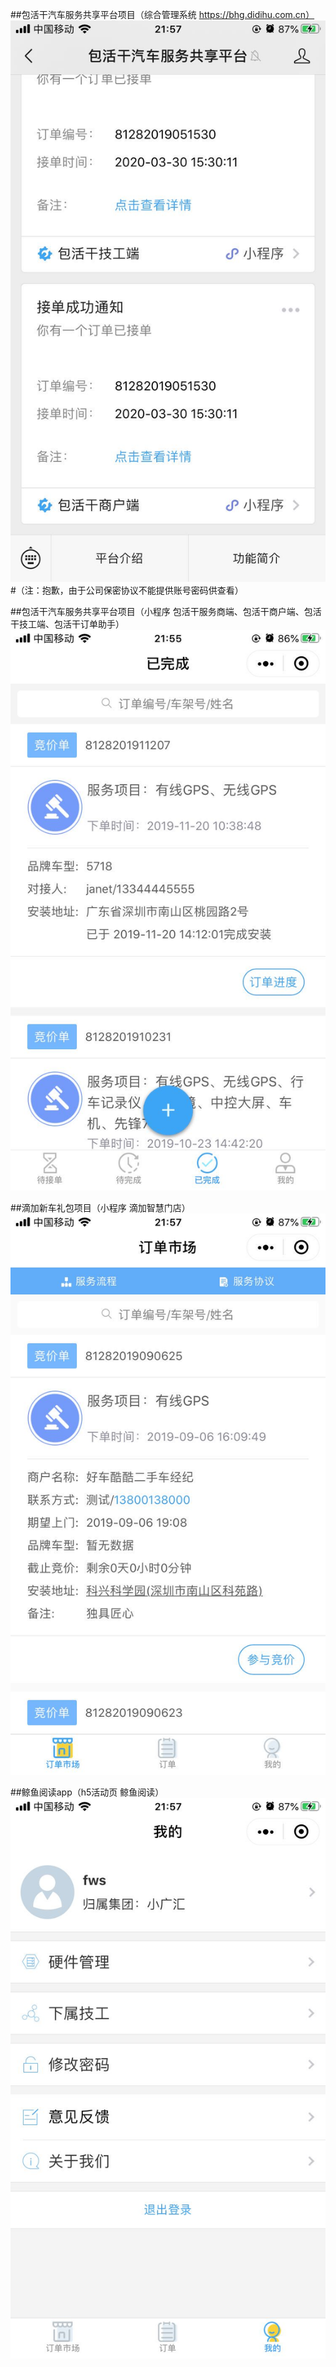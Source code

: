 ##包活干汽车服务共享平台项目（综合管理系统 https://bhg.didihu.com.cn）
![Image text](https://github.com/GUAPO-CN/project-images/blob/master/images/1.jpg)
#（注：抱歉，由于公司保密协议不能提供账号密码供查看）

##包活干汽车服务共享平台项目（小程序 包活干服务商端、包活干商户端、包活干技工端、包活干订单助手）
![Image text](https://github.com/GUAPO-CN/project-images/blob/master/images/2.jpg)


##滴加新车礼包项目（小程序 滴加智慧门店）
![Image text](https://github.com/GUAPO-CN/project-images/blob/master/images/3.jpg)


##鲸鱼阅读app（h5活动页 鲸鱼阅读）
![Image text](https://github.com/GUAPO-CN/project-images/blob/master/images/4.jpg)